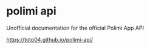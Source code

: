 # polimi api

Unofficial documentation for the official Polimi App API

https://toto04.github.io/polimi-api/
